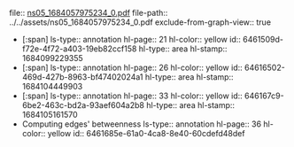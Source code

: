 file:: [ns05_1684057975234_0.pdf](../../assets/ns05_1684057975234_0.pdf)
file-path:: ../../assets/ns05_1684057975234_0.pdf
exclude-from-graph-view:: true

- [:span]
  ls-type:: annotation
  hl-page:: 21
  hl-color:: yellow
  id:: 6461509d-f72e-4f72-a403-19eb82ccf158
  hl-type:: area
  hl-stamp:: 1684099229355
- [:span]
  ls-type:: annotation
  hl-page:: 26
  hl-color:: yellow
  id:: 64616502-469d-427b-8963-bf47402024a1
  hl-type:: area
  hl-stamp:: 1684104449903
- [:span]
  ls-type:: annotation
  hl-page:: 33
  hl-color:: yellow
  id:: 646167c9-6be2-463c-bd2a-93aef604a2b8
  hl-type:: area
  hl-stamp:: 1684105161570
- Computing edges' betweenness
  ls-type:: annotation
  hl-page:: 36
  hl-color:: yellow
  id:: 6461685e-61a0-4ca8-8e40-60cdefd48def
